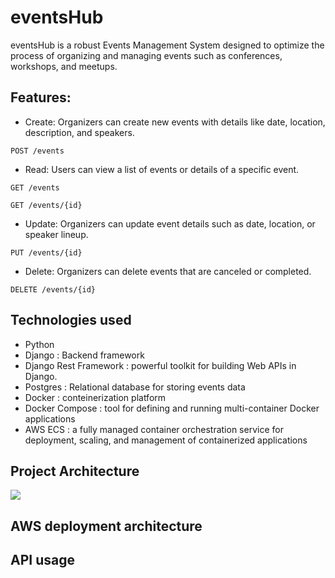 # eventsHub

eventsHub is a robust Events Management System designed to optimize the process of organizing and managing events such as conferences, workshops, and meetups.


## Features:

* Create: Organizers can create new events with details like date, location, description, and speakers.
```
POST /events
```

* Read: Users can view a list of events or details of a specific event.
```
GET /events

GET /events/{id}
```

* Update: Organizers can update event details such as date, location, or speaker lineup.

```
PUT /events/{id}
```
* Delete: Organizers can delete events that are canceled or completed.
```
DELETE /events/{id}
```

## Technologies used
* Python
* Django : Backend framework
* Django Rest Framework : powerful toolkit for building Web APIs in Django.
* Postgres : Relational database for storing events data
* Docker : conteinerization platform
* Docker Compose : tool for defining and running multi-container Docker applications
* AWS ECS : a fully managed container orchestration service for deployment, scaling, and management of containerized applications


## Project Architecture

![](https://imgur.com/gallery/m-c-api-PZr5rx8)

## AWS deployment architecture
## API usage